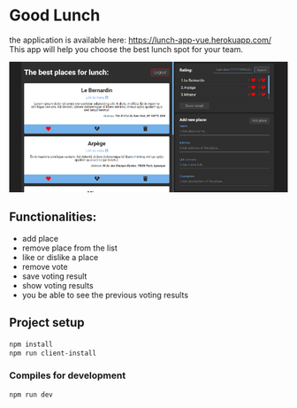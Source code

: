 # Good Lunch
the application is available here: https://lunch-app-vue.herokuapp.com/
This app will help you choose the best lunch spot for your team.

![Photo](screen.png)

## Functionalities:

- add place
- remove place from the list
- like or dislike a place
- remove vote
- save voting result
- show voting results
- you be able to see the previous voting results

## Project setup
```
npm install
npm run client-install
```

### Compiles for development
```
npm run dev
```
